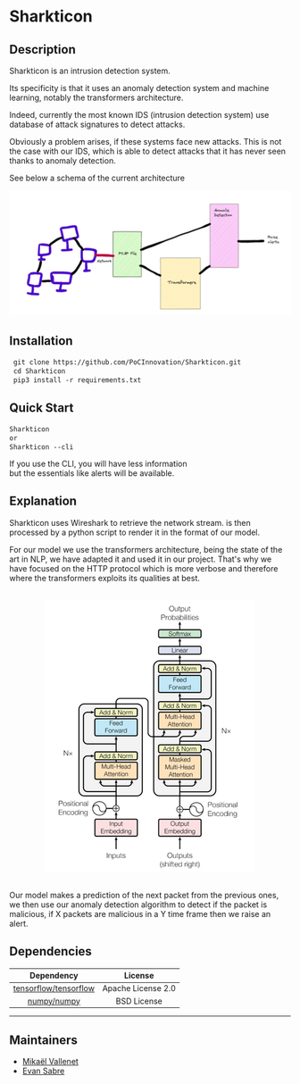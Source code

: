 # Sharkticon

## Description

Sharkticon is an intrusion detection system.

Its specificity is that it uses an anomaly detection system and machine learning, notably the transformers architecture.

Indeed, currently the most known IDS (intrusion detection system) use database of attack signatures to detect attacks.

Obviously a problem arises, if these systems face new attacks. This is not the case with our IDS, which is able to detect attacks that it has never seen thanks to anomaly detection.

See below a schema of the current architecture 

![Schema](./.github/assets/schema.png)

## Installation

```
 git clone https://github.com/PoCInnovation/Sharkticon.git
 cd Sharkticon
 pip3 install -r requirements.txt
```
## Quick Start

```
Sharkticon
or
Sharkticon --cli
```

If you use the CLI, you will have less information \
but the essentials like alerts will be available.

## Explanation

Sharkticon uses Wireshark to retrieve the network stream.
is then processed by a python script to render it in the format of our model.

For our model we use the transformers architecture, being the state of the art in NLP, we have adapted it and used it in our project. That's why we have focused on the HTTP protocol which is more verbose and therefore where the transformers exploits its qualities at best.

<p align="center">
    <br/>
  <img src="./.github/assets/transformers.png" />
  <br/>
  <br/>
</p>

Our model makes a prediction of the next packet from the previous ones, we then use our anomaly detection algorithm to detect if the packet is malicious, if X packets are malicious in a Y time frame then we raise an alert.

## Dependencies

|                          Dependency                        |      License       |
|:----------------------------------------------------------:|:------------------:|
| [tensorflow/tensorflow](https://github.com/tensorflow/tensorflow)              |  Apache License 2.0 |
| [numpy/numpy](https://github.com/numpy/numpy)      | 	BSD License        |


------------
## Maintainers

 - [Mikaël Vallenet](https://github.com/Mikatech)
 - [Evan Sabre](https://github.com/EvanSabre)